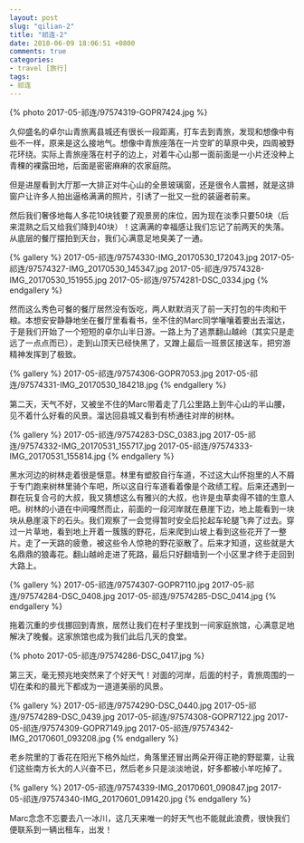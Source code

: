 ```yaml
---
layout: post
slug: "qilian-2"
title: "祁连-2"
date: 2018-06-09 18:06:51 +0800
comments: true
categories:
- travel [旅行]
tags:
- 祁连
---
```


{% photo 2017-05-祁连/97574319-GOPR7424.jpg %}

久仰盛名的卓尔山青旅离县城还有很长一段距离，打车去到青旅，发现和想像中有些不一样，原来是这么接地气。想像中青旅座落在一片空旷的草原中央，四周被野花环绕。实际上青旅座落在村子的边上，对着牛心山那一面前面是一小片还没种上青稞的裸露田地，后面是密密麻麻的农家庭院。

但是进屋看到大厅那一大排正对牛心山的全景玻璃窗，还是很令人震撼，就是这排窗户让许多人拍出逼格满满的照片，引诱了一批又一批的装逼者前来。

然后我们奢侈地每人多花10块钱要了观景房的床位，因为现在淡季只要50块（后来混熟之后又给我们降到40块）！这满满的幸福感让我们忘记了前两天的失落。从底层的餐厅摆拍到天台，我们心满意足地臭美了一通。

<!-- more -->

{% gallery %}
2017-05-祁连/97574330-IMG_20170530_172043.jpg
2017-05-祁连/97574327-IMG_20170530_145347.jpg
2017-05-祁连/97574328-IMG_20170530_151955.jpg
2017-05-祁连/97574281-DSC_0334.jpg
{% endgallery %}

然而这么秀色可餐的餐厅居然没有饭吃，两人默默消灭了前一天打包的牛肉和干粮。本想安安静静地坐在餐厅里看看书，坐不住的Marc同学嚷嚷着要出去溜达，于是我们开始了一个短短的卓尔山半日游。一路上为了逃票翻山越岭（其实只是走远了一点点而已），走到山顶天已经快黑了，又蹭上最后一班景区接送车，把穷游精神发挥到了极致。

{% gallery %}
2017-05-祁连/97574306-GOPR7053.jpg
2017-05-祁连/97574331-IMG_20170530_184218.jpg
{% endgallery %}

第二天，天气不好，又被坐不住的Marc带着走了几公里路上到牛心山的半山腰，见不着什么好看的风景。溜达回县城又看到有桥通往对岸的树林。

{% gallery %}
2017-05-祁连/97574283-DSC_0383.jpg
2017-05-祁连/97574332-IMG_20170531_155717.jpg
2017-05-祁连/97574333-IMG_20170531_155814.jpg
{% endgallery %}

黑水河边的树林走着很是惬意。林里有塑胶自行车道，不过这大山怀抱里的人不屑于专门跑来树林里骑个车吧，所以这自行车道看着像是个政绩工程。后来还遇到一群在玩复合弓的大叔，我又猜想这么有雅兴的大叔，也许是虫草卖得不错的生意人吧。树林的小道在中间嘎然而止，前面的一段河岸就在悬崖下边，地上能看到一块块从悬崖滚下的石头。我们观察了一会觉得暂时安全后抡起车轮腿飞奔了过去。穿过一片草地，看到地上开着一簇簇的野花，后来爬到山坡上看到这些花开了一整片。走了一天路的疲惫，被这些令人惊艳的野花驱散了。后来才知道，这些就是大名鼎鼎的狼毒花。翻山越岭走进了死路，最后只好翻墙到一个小区里才终于走回到大路上。

{% gallery %}
2017-05-祁连/97574307-GOPR7110.jpg
2017-05-祁连/97574284-DSC_0408.jpg
2017-05-祁连/97574285-DSC_0414.jpg
{% endgallery %}

拖着沉重的步伐挪回到青旅，居然让我们在村子里找到一间家庭旅馆，心满意足地解决了晚餐。这家旅馆也成为我们此后几天的食堂。

{% photo 2017-05-祁连/97574286-DSC_0417.jpg %}

第三天，毫无预兆地突然来了个好天气！对面的河岸，后面的村子，青旅周围的一切在柔和的晨光下都成为一道道美丽的风景。

{% gallery %}
2017-05-祁连/97574290-DSC_0440.jpg
2017-05-祁连/97574289-DSC_0439.jpg
2017-05-祁连/97574308-GOPR7122.jpg
2017-05-祁连/97574309-GOPR7149.jpg
2017-05-祁连/97574342-IMG_20170601_093208.jpg
{% endgallery %}

老乡院里的丁香花在阳光下格外灿烂，角落里还冒出两朵开得正艳的野罂粟，让我们这些南方长大的人兴奋不已，然后老乡只是淡淡地说，好多都被小羊吃掉了。

{% gallery %}
2017-05-祁连/97574339-IMG_20170601_090847.jpg
2017-05-祁连/97574340-IMG_20170601_091420.jpg
{% endgallery %}

Marc念念不忘要去八一冰川，这几天来唯一的好天气也不能就此浪费，很快我们便联系到一辆出租车，出发！
